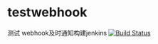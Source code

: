 # testwebhook
测试  webhook及时通知构建jenkins
[![Build Status](http://59.110.116.37:8080/buildStatus/icon?job=test003)](http://59.110.116.37:8080/job/test003/)
